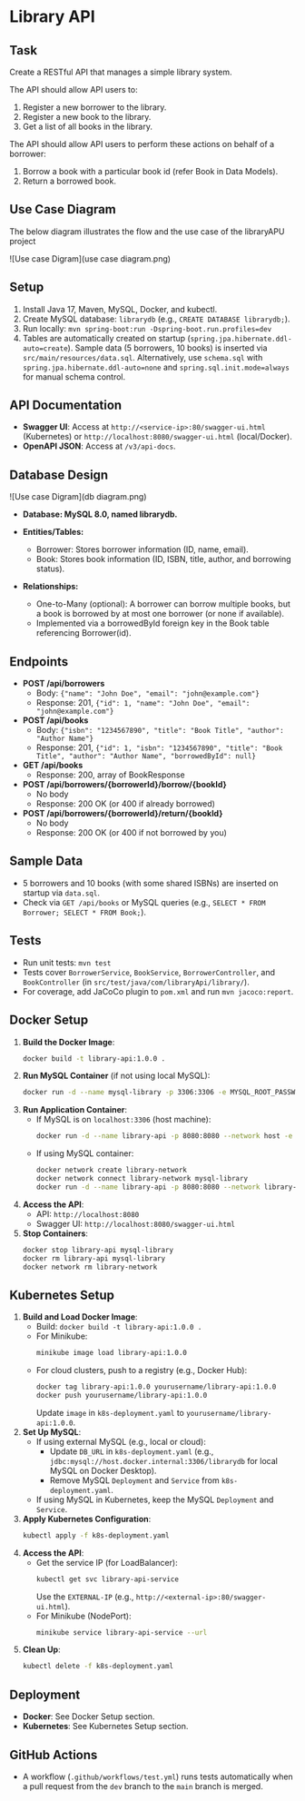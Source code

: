 # Library API

## Task
Create a RESTful API that manages a simple library system.

The API should allow API users to:

1. Register a new borrower to the library.
2. Register a new book to the library.
3. Get a list of all books in the library.

The API should allow API users to perform these actions on behalf of a borrower:

1. Borrow a book with a particular book id (refer Book in Data Models).
2. Return a borrowed book.

## Use Case Diagram
The below diagram illustrates the flow and the use case of the libraryAPU project

![Use case Digram](use case diagram.png)

## Setup
1. Install Java 17, Maven, MySQL, Docker, and kubectl.
2. Create MySQL database: `librarydb` (e.g., `CREATE DATABASE librarydb;`).
3. Run locally: `mvn spring-boot:run -Dspring-boot.run.profiles=dev`
4. Tables are automatically created on startup (`spring.jpa.hibernate.ddl-auto=create`). Sample data (5 borrowers, 10 books) is inserted via `src/main/resources/data.sql`. Alternatively, use `schema.sql` with `spring.jpa.hibernate.ddl-auto=none` and `spring.sql.init.mode=always` for manual schema control.

## API Documentation
- **Swagger UI**: Access at `http://<service-ip>:80/swagger-ui.html` (Kubernetes) or `http://localhost:8080/swagger-ui.html` (local/Docker).
- **OpenAPI JSON**: Access at `/v3/api-docs`.

## Database Design
![Use case Digram](db diagram.png)
- **Database: MySQL 8.0, named librarydb.**
- **Entities/Tables:**
    - Borrower: Stores borrower information (ID, name, email).
    - Book: Stores book information (ID, ISBN, title, author, and borrowing status).

- **Relationships:**

  - One-to-Many (optional): A borrower can borrow multiple books, but a book is borrowed by at most one borrower (or none if available).
  - Implemented via a borrowedById foreign key in the Book table referencing Borrower(id).


## Endpoints
- **POST /api/borrowers**
    - Body: `{"name": "John Doe", "email": "john@example.com"}`
    - Response: 201, `{"id": 1, "name": "John Doe", "email": "john@example.com"}`
- **POST /api/books**
    - Body: `{"isbn": "1234567890", "title": "Book Title", "author": "Author Name"}`
    - Response: 201, `{"id": 1, "isbn": "1234567890", "title": "Book Title", "author": "Author Name", "borrowedById": null}`
- **GET /api/books**
    - Response: 200, array of BookResponse
- **POST /api/borrowers/{borrowerId}/borrow/{bookId}**
    - No body
    - Response: 200 OK (or 400 if already borrowed)
- **POST /api/borrowers/{borrowerId}/return/{bookId}**
    - No body
    - Response: 200 OK (or 400 if not borrowed by you)

## Sample Data
- 5 borrowers and 10 books (with some shared ISBNs) are inserted on startup via `data.sql`.
- Check via `GET /api/books` or MySQL queries (e.g., `SELECT * FROM Borrower; SELECT * FROM Book;`).

## Tests
- Run unit tests: `mvn test`
- Tests cover `BorrowerService`, `BookService`, `BorrowerController`, and `BookController` (in `src/test/java/com/libraryApi/library/`).
- For coverage, add JaCoCo plugin to `pom.xml` and run `mvn jacoco:report`.

## Docker Setup
1. **Build the Docker Image**:
   ```bash
   docker build -t library-api:1.0.0 .
   ```
2. **Run MySQL Container** (if not using local MySQL):
   ```bash
   docker run -d --name mysql-library -p 3306:3306 -e MYSQL_ROOT_PASSWORD=root -e MYSQL_DATABASE=librarydb mysql:8.0
   ```
3. **Run Application Container**:
    - If MySQL is on `localhost:3306` (host machine):
      ```bash
      docker run -d --name library-api -p 8080:8080 --network host -e DB_URL=jdbc:mysql://localhost:3306/librarydb -e DB_USERNAME=root -e DB_PASSWORD=root library-api:1.0.0
      ```
    - If using MySQL container:
      ```bash
      docker network create library-network
      docker network connect library-network mysql-library
      docker run -d --name library-api -p 8080:8080 --network library-network -e DB_URL=jdbc:mysql://mysql-library:3306/librarydb -e DB_USERNAME=root -e DB_PASSWORD=root library-api:1.0.0
      ```
4. **Access the API**:
    - API: `http://localhost:8080`
    - Swagger UI: `http://localhost:8080/swagger-ui.html`
5. **Stop Containers**:
   ```bash
   docker stop library-api mysql-library
   docker rm library-api mysql-library
   docker network rm library-network
   ```

## Kubernetes Setup
1. **Build and Load Docker Image**:
    - Build: `docker build -t library-api:1.0.0 .`
    - For Minikube:
      ```bash
      minikube image load library-api:1.0.0
      ```
    - For cloud clusters, push to a registry (e.g., Docker Hub):
      ```bash
      docker tag library-api:1.0.0 yourusername/library-api:1.0.0
      docker push yourusername/library-api:1.0.0
      ```
      Update `image` in `k8s-deployment.yaml` to `yourusername/library-api:1.0.0`.
2. **Set Up MySQL**:
    - If using external MySQL (e.g., local or cloud):
        - Update `DB_URL` in `k8s-deployment.yaml` (e.g., `jdbc:mysql://host.docker.internal:3306/librarydb` for local MySQL on Docker Desktop).
        - Remove MySQL `Deployment` and `Service` from `k8s-deployment.yaml`.
    - If using MySQL in Kubernetes, keep the MySQL `Deployment` and `Service`.
3. **Apply Kubernetes Configuration**:
   ```bash
   kubectl apply -f k8s-deployment.yaml
   ```
4. **Access the API**:
    - Get the service IP (for LoadBalancer):
      ```bash
      kubectl get svc library-api-service
      ```
      Use the `EXTERNAL-IP` (e.g., `http://<external-ip>:80/swagger-ui.html`).
    - For Minikube (NodePort):
      ```bash
      minikube service library-api-service --url
      ```
5. **Clean Up**:
   ```bash
   kubectl delete -f k8s-deployment.yaml
   ```

## Deployment
- **Docker**: See Docker Setup section.
- **Kubernetes**: See Kubernetes Setup section.

## GitHub Actions
- A workflow (`.github/workflows/test.yml`) runs tests automatically when a pull request from the `dev` branch to the `main` branch is merged.